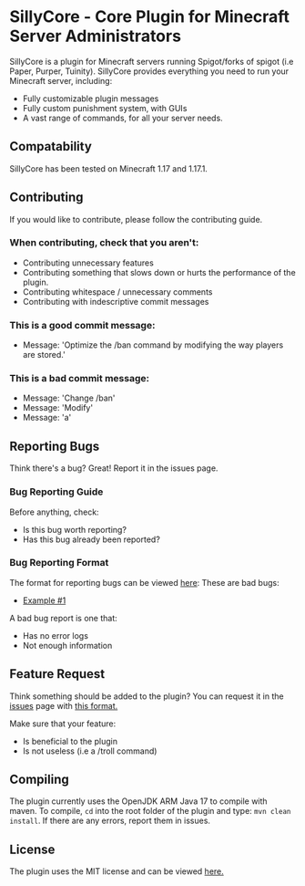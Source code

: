 # SillyCore - Core Plugin for Minecraft Server Administrators

SillyCore is a plugin for Minecraft servers running Spigot/forks of spigot (i.e Paper, Purper, Tuinity). SillyCore provides everything you need to run your Minecraft server, including:

- Fully customizable plugin messages
- Fully custom punishment system, with GUIs
- A vast range of commands, for all your server needs. 

## Compatability

SillyCore has been tested on Minecraft 1.17 and 1.17.1.

## Contributing

If you would like to contribute, please follow the contributing guide. 

### When contributing, check that you aren't:

- Contributing unnecessary features
- Contributing something that slows down or hurts the performance of the plugin.
- Contributing whitespace / unnecessary comments
- Contributing with indescriptive commit messages

### This is a good commit message:

- Message: 'Optimize the /ban command by modifying the way players are stored.'

### This is a bad commit message:
- Message: 'Change /ban'
- Message: 'Modify'
- Message: 'a'

## Reporting Bugs

Think there's a bug? Great! Report it in the issues page.

### Bug Reporting Guide 

Before anything, check:
- Is this bug worth reporting? 
- Has this bug already been reported?

### Bug Reporting Format

The format for reporting bugs can be viewed [here](https://git.sillysock.codes/Sillysock/SillyCore/issues/2):
These are bad bugs:

- [Example #1](https://git.sillysock.codes/Sillysock/SillyCore/issues/3#issuecomment-3)

A bad bug report is one that:

- Has no error logs
- Not enough information

## Feature Request

Think something should be added to the plugin? You can request it in the [issues](https://git.sillysock.codes/Sillysock/SillyCore/issues/) page with [this format.](https://git.sillysock.codes/Sillysock/SillyCore/issues/4)

Make sure that your feature:

- Is beneficial to the plugin
- Is not useless (i.e a /troll command)

## Compiling

The plugin currently uses the OpenJDK ARM Java 17 to compile with maven. To compile, `cd` into the root folder of the plugin
and type: `mvn clean install`. If there are any errors, report them in issues.

## License
The plugin uses the MIT license and can be viewed [here.](https://git.sillysock.codes/Sillysock/SillyCore/src/branch/dev/test/temppunishment/LICENSE.md)
